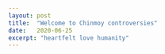 ```yaml
---
layout: post
title:  "Welcome to Chinmoy controversies"
date:   2020-06-25
excerpt: "heartfelt love humanity"
---
```


